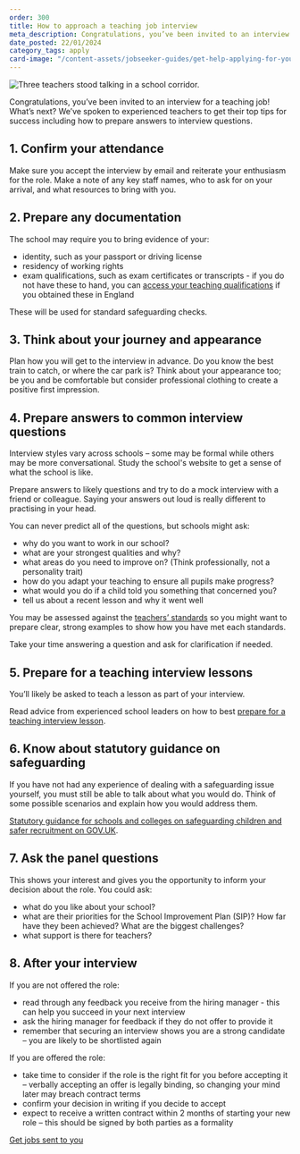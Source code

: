 ```yaml
---
order: 300
title: How to approach a teaching job interview
meta_description: Congratulations, you’ve been invited to an interview for a teaching job! What’s next? We’ve spoken to experienced teachers to get their top tips for success including how to prepare answers to interview questions.
date_posted: 22/01/2024
category_tags: apply
card-image: "/content-assets/jobseeker-guides/get-help-applying-for-your-teaching-role/how-to-approach-your-teaching-job-interview.jpg"
---
```


![Three teachers stood talking in a school corridor.](/content-assets/jobseeker-guides/get-help-applying-for-your-teaching-role/how-to-approach-your-teaching-job-interview.jpg)

Congratulations, you’ve been invited to an interview for a teaching job! What’s next? We’ve spoken to experienced teachers to get their top tips for success including how to prepare answers to interview questions.

## 1. Confirm your attendance
Make sure you accept the interview by email and reiterate your enthusiasm for the role. Make a note of any key staff names, who to ask for on your arrival, and what resources to bring with you.

## 2. Prepare any documentation
The school may require you to bring evidence of your:

* identity, such as your passport or driving license
* residency of working rights
* exam qualifications, such as exam certificates or transcripts - if you do not have these to hand, you can [access your teaching qualifications](https://www.gov.uk/guidance/access-your-teaching-qualifications) if you obtained these in England

These will be used for standard safeguarding checks.

## 3. Think about your journey and appearance
Plan how you will get to the interview in advance. Do you know the best train to catch, or where the car park is? Think about your appearance too; be you and be comfortable but consider professional clothing to create a positive first impression. 

## 4. Prepare answers to common interview questions
Interview styles vary across schools – some may be formal while others may be more conversational. Study the school's website to get a sense of what the school is like. 

Prepare answers to likely questions and try to do a mock interview with a friend or colleague. Saying your answers out loud is really different to practising in your head. 

You can never predict all of the questions, but schools might ask:

* why do you want to work in our school?
* what are your strongest qualities and why? 
* what areas do you need to improve on? (Think professionally, not a personality trait)
* how do you adapt your teaching to ensure all pupils make progress?
* what would you do if a child told you something that concerned you?
* tell us about a recent lesson and why it went well

You may be assessed against the [teachers’ standards](https://www.gov.uk/government/publications/teachers-standards) so you might want to prepare clear, strong examples to show how you have met each standards. 

Take your time answering a question and ask for clarification if needed. 

## 5. Prepare for a teaching interview lessons
You’ll likely be asked to teach a lesson as part of your interview. 

Read advice from experienced school leaders on how to best [prepare for a teaching interview lesson](https://teaching-vacancies.service.gov.uk/jobseeker-guides/get-help-applying-for-your-teaching-role/prepare-for-a-teaching-job-interview-lesson).

## 6. Know about statutory guidance on safeguarding
If you have not had any experience of dealing with a safeguarding issue yourself, you must still be able to talk about what you would do. Think of some possible scenarios and explain how you would address them.

[Statutory guidance for schools and colleges on safeguarding children and safer recruitment on GOV.UK](https://www.gov.uk/government/publications/keeping-children-safe-in-education--2).

## 7. Ask the panel questions
This shows your interest and gives you the opportunity to inform your decision about the role. You could ask:

* what do you like about your school?
* what are their priorities for the School Improvement Plan (SIP)? How far have they been achieved? What are the biggest challenges?
* what support is there for teachers?

## 8. After your interview
If you are not offered the role: 

* read through any feedback you receive from the hiring manager - this can help you succeed in your next interview 
* ask the hiring manager for feedback if they do not offer to provide it 
* remember that securing an interview shows you are a strong candidate – you are likely to be shortlisted again 

If you are offered the role:  

* take time to consider if the role is the right fit for you before accepting it – verbally accepting an offer is legally binding, so changing your mind later may breach contract terms 
* confirm your decision in writing if you decide to accept 
* expect to receive a written contract within 2 months of starting your new role – this should be signed by both parties as a formality 

<a href="https://teaching-vacancies.service.gov.uk/subscriptions/new" class="govuk-button">Get jobs sent to you</a>
